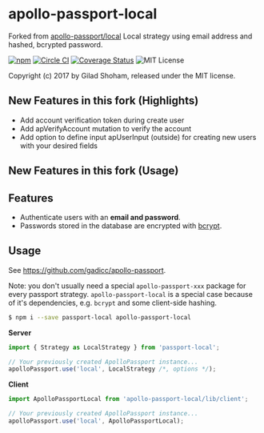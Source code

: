 # apollo-passport-local

Forked from [apollo-passport/local](https://github.com/apollo-passport/local)
Local strategy using email address and hashed, bcrypted password.

[![npm](https://img.shields.io/npm/v/apollo-passport-local.svg?maxAge=2592000)](https://www.npmjs.com/package/apollo-passport-local) [![Circle CI](https://circleci.com/gh/apollo-passport/local.svg?style=shield)](https://circleci.com/gh/apollo-passport/local) [![Coverage Status](https://coveralls.io/repos/github/apollo-passport/local/badge.svg?branch=master)](https://coveralls.io/github/apollo-passport/local?branch=master) ![MIT License](https://img.shields.io/badge/license-MIT-blue.svg)

Copyright (c) 2017 by Gilad Shoham, released under the MIT license.

## New Features in this fork (Highlights)
* Add account verification token during create user
* Add apVerifyAccount mutation to verify the account
* Add option to define input apUserInput (outside) for creating new users with your desired fields

## New Features in this fork (Usage)

## Features

* Authenticate users with an **email and password**.
* Passwords stored in the database are encrypted with [bcrypt](https://en.wikipedia.org/wiki/Bcrypt).

## Usage

See https://github.com/gadicc/apollo-passport.

Note: you don't usually need a special `apollo-passport-xxx` package for every passport strategy.  `apollo-passport-local` is a special case because of it's dependencies, e.g. `bcrypt` and some client-side hashing.

```sh
$ npm i --save passport-local apollo-passport-local
```

**Server**

```js
import { Strategy as LocalStrategy } from 'passport-local';

// Your previously created ApolloPassport instance...
apolloPassport.use('local', LocalStrategy /*, options */);
```

**Client**

```js
import ApolloPassportLocal from 'apollo-passport-local/lib/client';

// Your previously created ApolloPassport instance...
apolloPassport.use('local', ApolloPassportLocal);
```
